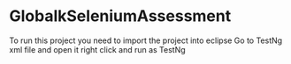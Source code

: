 # GlobalkSeleniumAssessment
To run this project you need to import the project into eclipse Go to TestNg xml file and open it right click and run as TestNg

